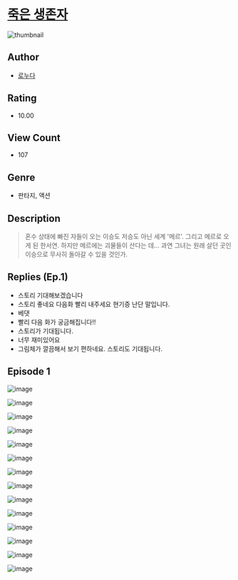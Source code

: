 # [죽은 생존자](https://comic.naver.com/challenge/list?titleId=811226)
![thumbnail](https://image-comic.pstatic.net/user_contents_data/challenge_comic/2023/05/25/upload_4122826889687033142_480x623.jpeg)

## Author
- [로누다](https://comic.naver.com/artistTitle?id=367242)

## Rating
- 10.00

## View Count
- 107

## Genre
- 판타지, 액션

## Description
> 혼수 상태에 빠진 자들이 오는 이승도 저승도 아닌 세계 '메르'. 그리고 메르로 오게 된 한서연. 하지만 메르에는 괴물들이 산다는 데... 과연 그녀는 원래 살던 곳인 이승으로 무사히 돌아갈 수 있을 것인가.

## Replies (Ep.1)
- 스토리 기대해보겠습니다
- 스토리 좋네요 다음화 빨리 내주세요 현기증 난단 말입니다.
- 베댓
- 빨리 다음 화가 궁금해집니다!!
- 스토리가 기대됩니다.
- 너무 재미있어요
- 그림체가 깔끔해서 보기 편하네요. 스토리도 기대됩니다.

## Episode 1
![image](https://image-comic.pstatic.net/user_contents_data/challenge_comic/2023/05/25/367242/upload_7149239431107798070.jpeg)

![image](https://image-comic.pstatic.net/user_contents_data/challenge_comic/2023/05/25/367242/upload_7017228563987510834.jpeg)

![image](https://image-comic.pstatic.net/user_contents_data/challenge_comic/2023/05/25/367242/upload_7233735597572383073.jpeg)

![image](https://image-comic.pstatic.net/user_contents_data/challenge_comic/2023/05/25/367242/upload_4121694383230902834.jpeg)

![image](https://image-comic.pstatic.net/user_contents_data/challenge_comic/2023/05/25/367242/upload_3546128826800353891.jpeg)

![image](https://image-comic.pstatic.net/user_contents_data/challenge_comic/2023/05/25/367242/upload_3473457713783124788.jpeg)

![image](https://image-comic.pstatic.net/user_contents_data/challenge_comic/2023/05/25/367242/upload_7364849073601537635.jpeg)

![image](https://image-comic.pstatic.net/user_contents_data/challenge_comic/2023/05/25/367242/upload_7378410656895230257.jpeg)

![image](https://image-comic.pstatic.net/user_contents_data/challenge_comic/2023/05/25/367242/upload_4121417499607983202.jpeg)

![image](https://image-comic.pstatic.net/user_contents_data/challenge_comic/2023/05/25/367242/upload_3618754889807783266.jpeg)

![image](https://image-comic.pstatic.net/user_contents_data/challenge_comic/2023/05/25/367242/upload_7305173282636248120.jpeg)

![image](https://image-comic.pstatic.net/user_contents_data/challenge_comic/2023/05/25/367242/upload_7161067801152993635.jpeg)

![image](https://image-comic.pstatic.net/user_contents_data/challenge_comic/2023/05/25/367242/upload_3991372582219034726.jpeg)

![image](https://image-comic.pstatic.net/user_contents_data/challenge_comic/2023/05/25/367242/upload_7221858879915767351.jpeg)

